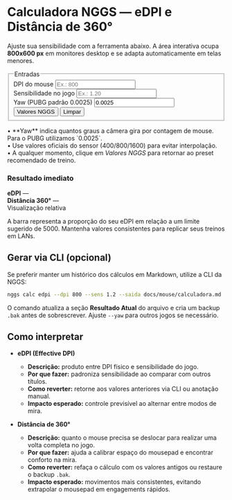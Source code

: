 # Calculadora NGGS — eDPI e Distância de 360°

Ajuste sua sensibilidade com a ferramenta abaixo. A área interativa ocupa **800x600 px** em monitores desktop e se adapta automaticamente em telas menores.

<div class="dpi-tool" data-dpi-tool>
  <div class="dpi-tool__panel">
    <fieldset>
      <legend>Entradas</legend>
      <div class="dpi-tool__input">
        <label for="dpi">DPI do mouse</label>
        <input id="dpi" type="number" min="1" step="1" value="" placeholder="Ex.: 800" data-dpi-input />
      </div>
      <div class="dpi-tool__input">
        <label for="sens">Sensibilidade no jogo</label>
        <input id="sens" type="number" min="0" step="0.01" value="" placeholder="Ex.: 1.20" data-sens-input />
      </div>
      <div class="dpi-tool__input">
        <label for="yaw">Yaw (PUBG padrão 0.0025)</label>
        <input id="yaw" type="number" min="0" step="0.0001" value="0.0025" data-yaw-input />
      </div>
      <div class="dpi-tool__actions">
        <button type="button" data-action-default>Valores NGGS</button>
        <button type="button" data-action-reset>Limpar</button>
      </div>
    </fieldset>
    <p class="dpi-tool__details">
      • **Yaw** indica quantos graus a câmera gira por contagem de mouse. Para o PUBG utilizamos `0.0025`. <br />
      • Use valores oficiais do sensor (400/800/1600) para evitar interpolação. <br />
      • A qualquer momento, clique em <em>Valores NGGS</em> para retornar ao preset recomendado de treino.
    </p>
  </div>
  <div class="dpi-tool__output">
    <h3>Resultado imediato</h3>
    <div class="dpi-tool__metrics">
      <div class="dpi-tool__metric">
        <strong>eDPI</strong>
        <span data-output-edpi>—</span>
      </div>
      <div class="dpi-tool__metric">
        <strong>Distância 360°</strong>
        <span data-output-distance>—</span>
      </div>
    </div>
    <div class="dpi-tool__chart">
      <div class="dpi-tool__chart-bar" data-output-bar></div>
      <span class="dpi-tool__chart-label">Visualização relativa</span>
    </div>
    <p class="dpi-tool__details">
      A barra representa a proporção do seu eDPI em relação a um limite sugerido de 5000. Mantenha valores consistentes para replicar seus treinos em LANs.
    </p>
  </div>
</div>

## Gerar via CLI (opcional)

Se preferir manter um histórico dos cálculos em Markdown, utilize a CLI da NGGS:

```bash
nggs calc edpi --dpi 800 --sens 1.2 --saida docs/mouse/calculadora.md
```

O comando atualiza a seção **Resultado Atual** do arquivo e cria um backup `.bak` antes de sobrescrever. Ajuste `--yaw` para outros jogos se necessário.

## Como interpretar

- **eDPI (Effective DPI)**  
  - **Descrição:** produto entre DPI físico e sensibilidade do jogo.  
  - **Por que fazer:** padroniza sensibilidade ao comparar com outros títulos.  
  - **Como reverter:** retorne aos valores anteriores via CLI ou anotação manual.  
  - **Impacto esperado:** controle previsível ao alternar entre modos de mira.

- **Distância de 360°**  
  - **Descrição:** quanto o mouse precisa se deslocar para realizar uma volta completa no jogo.  
  - **Por que fazer:** ajuda a calibrar espaço do mousepad e encontrar conforto na mira.  
  - **Como reverter:** refaça o cálculo com os valores antigos ou restaure o backup `.bak`.  
  - **Impacto esperado:** movimentos mais consistentes, evitando extrapolar o mousepad em engagements rápidos.
